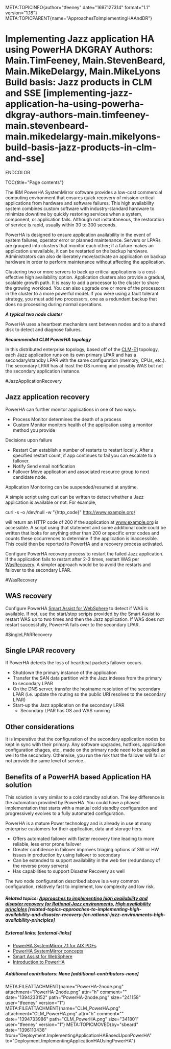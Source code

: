 META:TOPICINFO{author="tfeeney" date="1697127314" format="1.1"
version="1.18"} META:TOPICPARENT{name="ApproachesToImplementingHAAndDR"}

# Implementing Jazz application HA using PowerHA DKGRAY Authors: Main.TimFeeney, Main.StevenBeard, Main.MikeDelargy, Main.MikeLyons Build basis: Jazz products in CLM and SSE [implementing-jazz-application-ha-using-powerha-dkgray-authors-main.timfeeney-main.stevenbeard-main.mikedelargy-main.mikelyons-build-basis-jazz-products-in-clm-and-sse]

ENDCOLOR

TOC{title="Page contents"}

The IBM PowerHA SystemMirror software provides a low-cost commercial
computing environment that ensures quick recovery of mission-critical
applications from hardware and software failures. This high availability
system combines custom software with industry-standard hardware to
minimize downtime by quickly restoring services when a system,
component, or application fails. Although not instantaneous, the
restoration of service is rapid, usually within 30 to 300 seconds.

PowerHA is designed to ensure application availability in the event of
system failures, operator error or planned maintenance. Servers or LPARs
are grouped into clusters that monitor each other; if a failure makes an
application unavailable, it can be restarted on the backup hardware.
Administrators can also deliberately move/activate an application on
backup hardware in order to perform maintenance without affecting the
application.

Clustering two or more servers to back up critical applications is a
cost-effective high availability option. Application clusters also
provide a gradual, scalable growth path. It is easy to add a processor
to the cluster to share the growing workload. You can also upgrade one
or more of the processors in the cluster to a more powerful model. If
you were using a fault tolerant strategy, you must add two processors,
one as a redundant backup that does no processing during normal
operations.

***A typical two node cluster***

PowerHA uses a heartbeat mechanism sent between nodes and to a shared
disk to detect and diagnose failures.

***Recommended CLM PowerHA topology***

In this distributed enterprise topology, based off of the
[CLM-E1](RecommendedCLMDeploymentTopologies) topology, each Jazz
application runs on its own primary LPAR and has a secondary/standby
LPAR with the same configuration (memory, CPUs, etc.). The secondary
LPAR has at least the OS running and possibly WAS but not the secondary
application instance.

\#JazzApplicationRecovery

## Jazz application recovery

PowerHA can further monitor applications in one of two ways:

-   Process Monitor determines the death of a process
-   Custom Monitor monitors health of the application using a monitor
    method you provide

Decisions upon failure

-   Restart Can establish a number of restarts to restart locally. After
    a specified restart count, if app continues to fail you can escalate
    to a fallover.
-   Notify Send email notification
-   Fallover Move application and associated resource group to next
    candidate node.

Application Monitoring can be suspended/resumed at anytime.

A simple script using curl can be written to detect whether a Jazz
application is available or not. For example,

curl -s -o /dev/null -w "{http_code}" <http://www.example.org/>

will return an HTTP code of 200 if the application at www.example.org is
accessible. A script using that statement and some additional code could
be written that looks for anything other than 200 or specific error
codes and counts these occurrences to determine if the application is
inaccessible. This could then be reported to PowerHA and a recovery
process activated.

Configure PowerHA recovery process to restart the failed Jazz
application. If the application fails to restart after 2-3 times,
restart WAS per [WasRecovery](WasRecovery). A simpler approach would be
to avoid the restarts and failover to the secondary LPAR.

\#WasRecovery

## WAS recovery

Configure PowerHA [Smart Assist for
WebSphere](http://publib.boulder.ibm.com/infocenter/aix/v7r1/topic/com.ibm.aix.powerha.smartassist/smartassist_pdf.pdf)
to detect if WAS is available. If not, use the start/stop scripts
provided by the Smart Assist to restart WAS up to two times and then the
Jazz application. If WAS does not restart successfully, PowerHA fails
over to the secondary LPAR.

\#SingleLPARRecovery

## Single LPAR recovery

If PowerHA detects the loss of heartbeat packets failover occurs.

-   Shutdown the primary instance of the application
-   Transfer the SAN data partition with the Jazz indexes from the
    primary to secondary LPAR
-   On the DNS server, transfer the hostname resolution of the secondary
    LPAR (i.e. update the routing so the public URI resolves to the
    secondary LPAR)
-   Start-up the Jazz application on the secondary LPAR
    -   Secondary LPAR has OS and WAS running

## Other considerations

It is imperative that the configuration of the secondary application
nodes be kept in sync with their primary. Any software upgrades,
hotfixes, application configuration chages, etc., made on the primary
node need to be applied as well to the secondary. Otherwise, you run the
risk that the failover will fail or not provide the same level of
service.

## Benefits of a PowerHA based Application HA solution

This solution is very similar to a cold standby solution. The key
difference is the automation provided by PowerHA. You could have a
phased implementation that starts with a manual cold standby
configuration and progressively evolves to a fully automated
configuration.

PowerHA is a mature Power technology and is already in use at many
enterprise customers for their application, data and storage tiers.

-   Offers automated failover with faster recovery time leading to more
    reliable, less error prone failover
-   Greater confidence in failover improves triaging options of SW or HW
    issues in production by using failover to secondary
-   Can be extended to support availability in the web tier (redundancy
    of the reverse proxy servers)
-   Has capabilities to support Disaster Recovery as well

The two node configuration described above is a very common
configuration, relatively fast to implement, low complexity and low
risk.

##### Related topics: [Approaches to implementing high availability and disaster recovery for Rational Jazz environments](ApproachesToImplementingHAAndDR), [High availability principles](HighAvailability) [related-topics-approaches-to-implementing-high-availability-and-disaster-recovery-for-rational-jazz-environments-high-availability-principles]

##### External links: [external-links]

-   [PowerHA SystemMirror 7.1 for AIX
    PDFs](http://publib.boulder.ibm.com/infocenter/aix/v7r1/topic/com.ibm.aix.powerha.navigation/powerha_pdf.htm)
-   [PowerHA SystemMirror
    concepts](http://publib.boulder.ibm.com/infocenter/aix/v7r1/topic/com.ibm.aix.powerha.concepts/hacmpconcepts_pdf.pdf)
-   [Smart Assist for
    WebSphere](http://publib.boulder.ibm.com/infocenter/aix/v7r1/topic/com.ibm.aix.powerha.smartassist/smartassist_pdf.pdf)
-   [Introduction to
    PowerHA](http://www.ibm.com/developerworks/aix/library/au-powerhaintro/)

##### Additional contributors: None [additional-contributors-none]

META:FILEATTACHMENT{name="PowerHA-2node.png"
attachment="PowerHA-2node.png" attr="h" comment="" date="1394233152"
path="PowerHA-2node.png" size="241158" user="tfeeney" version="1"}
META:FILEATTACHMENT{name="CLM_PowerHA.png" attachment="CLM_PowerHA.png"
attr="h" comment="" date="1394733986" path="CLM_PowerHA.png"
size="341801" user="tfeeney" version="1"} META:TOPICMOVED{by="sbeard"
date="1396110438"
from="Deployment.ImplementingApplicationHABasedUponPowerHA"
to="Deployment.ImplementingApplicationHAUsingPowerHA"}
